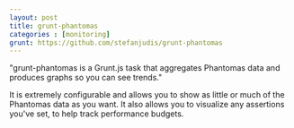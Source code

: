 ```yaml
---
layout: post
title: grunt-phantomas
categories : [monitoring]
grunt: https://github.com/stefanjudis/grunt-phantomas
---
```


"grunt-phantomas is a Grunt.js task that aggregates Phantomas data and produces graphs so you can see trends."

It is extremely configurable and allows you to show as little or much of the Phantomas data as you want. It also allows you to visualize any assertions you've set, to help track performance budgets.
